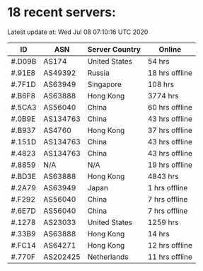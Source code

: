 # 18 recent servers:

Latest update at: Wed Jul 08 07:10:16 UTC 2020

| ID | ASN | Server Country | Online |
| -- | --- | -------------- | ------ |
| #.D09B | AS174 | United States | 54 hrs |
| #.91E8 | AS49392 | Russia | 18 hrs offline |
| #.7F1D | AS63949 | Singapore | 108 hrs |
| #.B6F8 | AS63888 | Hong Kong | 3774 hrs |
| #.5CA3 | AS56040 | China | 60 hrs offline |
| #.0B9E | AS134763 | China | 43 hrs offline |
| #.B937 | AS4760 | Hong Kong | 37 hrs offline |
| #.151D | AS134763 | China | 43 hrs offline |
| #.4823 | AS134763 | China | 43 hrs offline |
| #.8859 | N/A | N/A | 19 hrs offline |
| #.BD3E | AS63888 | Hong Kong | 4843 hrs |
| #.2A79 | AS63949 | Japan | 1 hrs offline |
| #.F292 | AS56040 | China | 7 hrs offline |
| #.6E7D | AS56040 | China | 7 hrs offline |
| #.1278 | AS23033 | United States | 1259 hrs |
| #.33B9 | AS63888 | Hong Kong | 14 hrs |
| #.FC14 | AS64271 | Hong Kong | 12 hrs offline |
| #.770F | AS202425 | Netherlands | 11 hrs offline |

